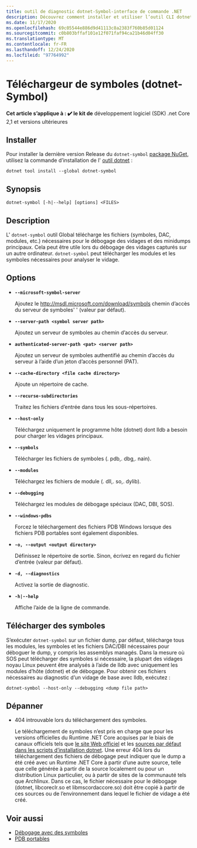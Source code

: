 ```yaml
---
title: outil de diagnostic dotnet-Symbol-interface de commande .NET
description: Découvrez comment installer et utiliser l’outil CLI dotnet-Symbol pour télécharger les fichiers requis pour le débogage des dumps .NET et des minidumps.
ms.date: 11/17/2020
ms.openlocfilehash: 69c05544e886d9d41113c8a2383f760b85d01124
ms.sourcegitcommit: c0b803bffaf101e12f071faf94ca21b46d04ff30
ms.translationtype: MT
ms.contentlocale: fr-FR
ms.lasthandoff: 12/24/2020
ms.locfileid: "97764992"
---
```

# <a name="symbol-downloader-dotnet-symbol"></a>Téléchargeur de symboles (dotnet-Symbol)

**Cet article s’applique à : ✔️ le kit de** développement logiciel (SDK) .net Core 2,1 et versions ultérieures

## <a name="install"></a>Installer

Pour installer la dernière version Release du `dotnet-symbol` [package NuGet](https://www.nuget.org/packages/dotnet-symbol), utilisez la commande d’installation de l' [outil dotnet](../tools/dotnet-tool-install.md) :

```dotnetcli
dotnet tool install --global dotnet-symbol
```

## <a name="synopsis"></a>Synopsis

```console
dotnet-symbol [-h|--help] [options] <FILES>
```

## <a name="description"></a>Description

L' `dotnet-symbol` outil Global télécharge les fichiers (symboles, DAC, modules, etc.) nécessaires pour le débogage des vidages et des minidumps principaux. Cela peut être utile lors du débogage des vidages capturés sur un autre ordinateur. `dotnet-symbol` peut télécharger les modules et les symboles nécessaires pour analyser le vidage.

## <a name="options"></a>Options

- **`--microsoft-symbol-server`**

  Ajoutez le http://msdl.microsoft.com/download/symbols chemin d’accès du serveur de symboles' ' (valeur par défaut).

- **`--server-path <symbol server path>`**

  Ajoutez un serveur de symboles au chemin d’accès du serveur.

- **`authenticated-server-path <pat> <server path>`**

  Ajoutez un serveur de symboles authentifié au chemin d’accès du serveur à l’aide d’un jeton d’accès personnel (PAT).

- **`--cache-directory <file cache directory>`**

  Ajoute un répertoire de cache.

- **`--recurse-subdirectories`**

  Traitez les fichiers d’entrée dans tous les sous-répertoires.

- **`--host-only`**

  Téléchargez uniquement le programme hôte (dotnet) dont lldb a besoin pour charger les vidages principaux.

- **`--symbols`**

  Télécharger les fichiers de symboles (. pdb,. dbg,. nain).

- **`--modules`**

  Téléchargez les fichiers de module (. dll,. so,. dylib).

- **`--debugging`**

  Téléchargez les modules de débogage spéciaux (DAC, DBI, SOS).

- **`--windows-pdbs`**

  Forcez le téléchargement des fichiers PDB Windows lorsque des fichiers PDB portables sont également disponibles.

- **`-o, --output <output directory>`**

  Définissez le répertoire de sortie. Sinon, écrivez en regard du fichier d’entrée (valeur par défaut).

- **`-d, --diagnostics`**

  Activez la sortie de diagnostic.

- **`-h|--help`**

  Affiche l’aide de la ligne de commande.

## <a name="download-symbols"></a>Télécharger des symboles

S’exécuter `dotnet-symbol` sur un fichier dump, par défaut, télécharge tous les modules, les symboles et les fichiers DAC/DBI nécessaires pour déboguer le dump, y compris les assemblys managés. Dans la mesure où SOS peut télécharger des symboles si nécessaire, la plupart des vidages noyau Linux peuvent être analysés à l’aide de lldb avec uniquement les modules d’hôte (dotnet) et de débogage. Pour obtenir ces fichiers nécessaires au diagnostic d’un vidage de base avec lldb, exécutez :

```console
dotnet-symbol --host-only --debugging <dump file path>
```

## <a name="troubleshoot"></a>Dépanner

- 404 introuvable lors du téléchargement des symboles.

   Le téléchargement de symboles n’est pris en charge que pour les versions officielles du Runtime .NET Core acquises par le biais de canaux officiels tels que [le site Web officiel](https://dotnet.microsoft.com/download/dotnet-core) et les [sources par défaut dans les scripts d’installation dotnet](../tools/dotnet-install-script.md). Une erreur 404 lors du téléchargement des fichiers de débogage peut indiquer que le dump a été créé avec un Runtime .NET Core à partir d’une autre source, telle que celle générée à partir de la source localement ou pour un distribution Linux particulier, ou à partir de sites de la communauté tels que Archlinux. Dans ce cas, le fichier nécessaire pour le débogage (dotnet, libcoreclr.so et libmscordaccore.so) doit être copié à partir de ces sources ou de l’environnement dans lequel le fichier de vidage a été créé.

## <a name="see-also"></a>Voir aussi

* [Débogage avec des symboles](/windows/win32/dxtecharts/debugging-with-symbols)
* [PDB portables](https://github.com/dotnet/core/blob/master/Documentation/diagnostics/portable_pdb.md)
